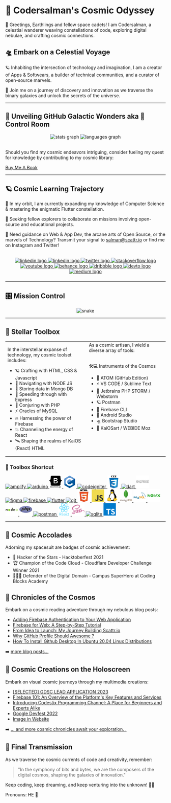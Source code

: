 # 🚀 Codersalman's Cosmic Odyssey

🌌 Greetings, Earthlings and fellow space cadets! I am Codersalman, a celestial wanderer weaving constellations of code, exploring digital nebulae, and crafting cosmic connections.

## 🛸 Embark on a Celestial Voyage

🪐 Inhabiting the intersection of technology and imagination, I am a creator of Apps & Softwears, a builder of technical communities, and a curator of open-source marvels.

🚀 Join me on a journey of discovery and innovation as we traverse the binary galaxies and unlock the secrets of the universe.

<hr>

## 🌟 Unveiling GitHub Galactic Wonders aka 📡 Control Room 

<div align="center">
  <img src="https://github-readme-stats.vercel.app/api?username=codersalman&hide_title=true&hide_rank=true&show_icons=true&include_all_commits=true&count_private=true&disable_animations=false&theme=vue-dark&locale=en&hide_border=true&order=1" height="150" alt="stats graph"  />
  <img src="https://github-readme-stats.vercel.app/api/top-langs?username=codersalman&locale=en&hide_title=true&layout=compact&card_width=320&langs_count=5&theme=vue-dark&hide_border=true&order=2" height="150" alt="languages graph"  />
</div>
<br>


Should you find my cosmic endeavors intriguing, consider fueling my quest for knowledge by contributing to my cosmic library:

[Buy Me A Book](link_to_support_page)

<hr>

## 🪐 Cosmic Learning Trajectory

🌱 In my orbit, I am currently expanding my knowledge of Computer Science & mastering the enigmatic Flutter constellation.

👯 Seeking fellow explorers to collaborate on missions involving open-source and educational projects.

💬 Need guidance on Web & App Dev, the arcane arts of Open Source, or the marvels of Technology? Transmit your signal to salman@scattr.io or find me on Instagram and Twitter!

<br clear="both">

<div align="center">
   <a href="https://peerlist.io/codersalman" target="_blank">
    <img src="https://github-readme-badge.peerlist.io/api/codersalman?style=for-the-badge" height="40" alt="linkedin logo"  />
  </a>
  <a href="https://www.linkedin.com/in/devsalmanshaikh/" target="_blank">
    <img src="https://img.shields.io/static/v1?message=LinkedIn&logo=linkedin&label=&color=0077B5&logoColor=white&labelColor=&style=for-the-badge" height="40" alt="linkedin logo"  />
  </a>
  
  <a href="https://twitter.com/codersalman_" target="_blank">
    <img src="https://img.shields.io/static/v1?message=Twitter&logo=twitter&label=&color=1DA1F2&logoColor=white&labelColor=&style=for-the-badge" height="40" alt="twitter logo"  />
  </a>
  <a href="https://stackoverflow.com/users/16240219/salman-shaikh" target="_blank">
    <img src="https://img.shields.io/static/v1?message=Stackoverflow&logo=stackoverflow&label=&color=FE7A16&logoColor=white&labelColor=&style=for-the-badge" height="40" alt="stackoverflow logo"  />
  </a>
  <a href="https://youtube.com/codersalman" target="_blank">
    <img src="https://img.shields.io/static/v1?message=Youtube&logo=youtube&label=&color=FF0000&logoColor=white&labelColor=&style=for-the-badge" height="40" alt="youtube logo"  />
  </a>
  <a href="https://behance.net/codersalman" target="_blank">
    <img src="https://img.shields.io/static/v1?message=Behance&logo=behance&label=&color=1769ff&logoColor=white&labelColor=&style=for-the-badge" height="40" alt="behance logo"  />
  </a>
  <a href="https://dribbble.com/codersalman?ref=peerlist" target="_blank">
    <img src="https://img.shields.io/static/v1?message=Dribbble&logo=dribbble&label=&color=EA4C89&logoColor=white&labelColor=&style=for-the-badge" height="40" alt="dribbble logo"  />
  </a>
  <a href="https://dev.to/codersalman" target="_blank">
    <img src="https://img.shields.io/static/v1?message=dev.to&logo=dev.to&label=&color=0A0A0A&logoColor=white&labelColor=&style=for-the-badge" height="40" alt="devto logo"  />
  </a>
  <a href="https://medium.com/@codersalman?ref=github_readme" target="_blank">
    <img src="https://img.shields.io/static/v1?message=Medium&logo=medium&label=&color=12100E&logoColor=white&labelColor=&style=for-the-badge" height="40" alt="medium logo"  />
  </a>
</div>

###

<hr>

## 🎛️ Mission Control

<p align="center">
  <img src="https://github.com/codersalman/codersalman/raw/output/github-contribution-grid-snake.svg" alt="snake"></center>
</p>

<hr>

## 🌌 Stellar Toolbox
<table align="center"><tr ><td valign="top" width="20%">

In the interstellar expanse of technology, my cosmic toolset includes:<br>
- 🪐 Crafting with HTML, CSS & Javascript
- 🚀 Navigating with NODE JS
- 🌌 Storing data in Mongo DB
- 💫 Speeding through with Express
- 🌠 Conjuring with PHP
- ⚡ Oracles of MySQL
- 🔥 Harnessing the power of Firebase
- 💥 Channeling the energy of React
- 🛰️ Shaping the realms of KaiOS (React) HTML

</td>
<td valign="top" width="20%">
As a cosmic artisan, I wield a diverse array of tools:

<br>
<br>

🛠💻 Instruments of the Cosmos


- 🌟 ATOM (GitHub Edition)
- ⚡ VS CODE / Sublime Text
- 🌠 Jetbrains PHP STORM / Webstorm
- 🪐 Postman
- 💫 Firebase CLI
- 🚀 Android Studio
- 🛸 Bootstrap Studio
- 🌌 KaiOSart / WEBIDE Moz
</td>
</table>

### 🔧 Toolbox Shortcut
 
<p align="left"> <a href="https://aws.amazon.com/amplify/" target="_blank" rel="noreferrer"> <img src="https://docs.amplify.aws/assets/logo-dark.svg" alt="amplify" width="40" height="40"/> </a> <a href="https://www.arduino.cc/" target="_blank" rel="noreferrer"> <img src="https://cdn.worldvectorlogo.com/logos/arduino-1.svg" alt="arduino" width="40" height="40"/> </a> <a href="https://getbootstrap.com" target="_blank" rel="noreferrer"> <img src="https://raw.githubusercontent.com/devicons/devicon/master/icons/bootstrap/bootstrap-plain-wordmark.svg" alt="bootstrap" width="40" height="40"/> </a> <a href="https://www.cprogramming.com/" target="_blank" rel="noreferrer"> <img src="https://raw.githubusercontent.com/devicons/devicon/master/icons/c/c-original.svg" alt="c" width="40" height="40"/> </a> <a href="https://codeigniter.com" target="_blank" rel="noreferrer"> <img src="https://cdn.worldvectorlogo.com/logos/codeigniter.svg" alt="codeigniter" width="40" height="40"/> </a> <a href="https://www.w3schools.com/css/" target="_blank" rel="noreferrer"> <img src="https://raw.githubusercontent.com/devicons/devicon/master/icons/css3/css3-original-wordmark.svg" alt="css3" width="40" height="40"/> </a> <a href="https://dart.dev" target="_blank" rel="noreferrer"> <img src="https://www.vectorlogo.zone/logos/dartlang/dartlang-icon.svg" alt="dart" width="40" height="40"/> </a> <a href="https://expressjs.com" target="_blank" rel="noreferrer"> <img src="https://raw.githubusercontent.com/devicons/devicon/master/icons/express/express-original-wordmark.svg" alt="express" width="40" height="40"/> </a> <a href="https://www.figma.com/" target="_blank" rel="noreferrer"> <img src="https://www.vectorlogo.zone/logos/figma/figma-icon.svg" alt="figma" width="40" height="40"/> </a> <a href="https://firebase.google.com/" target="_blank" rel="noreferrer"> <img src="https://www.vectorlogo.zone/logos/firebase/firebase-icon.svg" alt="firebase" width="40" height="40"/> </a> <a href="https://flutter.dev" target="_blank" rel="noreferrer"> <img src="https://www.vectorlogo.zone/logos/flutterio/flutterio-icon.svg" alt="flutter" width="40" height="40"/> </a> <a href="https://git-scm.com/" target="_blank" rel="noreferrer"> <img src="https://www.vectorlogo.zone/logos/git-scm/git-scm-icon.svg" alt="git" width="40" height="40"/> </a> <a href="https://www.w3.org/html/" target="_blank" rel="noreferrer"> <img src="https://raw.githubusercontent.com/devicons/devicon/master/icons/html5/html5-original-wordmark.svg" alt="html5" width="40" height="40"/> </a> <a href="https://developer.mozilla.org/en-US/docs/Web/JavaScript" target="_blank" rel="noreferrer"> <img src="https://raw.githubusercontent.com/devicons/devicon/master/icons/javascript/javascript-original.svg" alt="javascript" width="40" height="40"/> </a> <a href="https://www.linux.org/" target="_blank" rel="noreferrer"> <img src="https://raw.githubusercontent.com/devicons/devicon/master/icons/linux/linux-original.svg" alt="linux" width="40" height="40"/> </a> <a href="https://www.mongodb.com/" target="_blank" rel="noreferrer"> <img src="https://raw.githubusercontent.com/devicons/devicon/master/icons/mongodb/mongodb-original-wordmark.svg" alt="mongodb" width="40" height="40"/> </a> <a href="https://www.mysql.com/" target="_blank" rel="noreferrer"> <img src="https://raw.githubusercontent.com/devicons/devicon/master/icons/mysql/mysql-original-wordmark.svg" alt="mysql" width="40" height="40"/> </a> <a href="https://www.nginx.com" target="_blank" rel="noreferrer"> <img src="https://raw.githubusercontent.com/devicons/devicon/master/icons/nginx/nginx-original.svg" alt="nginx" width="40" height="40"/> </a> <a href="https://nodejs.org" target="_blank" rel="noreferrer"> <img src="https://raw.githubusercontent.com/devicons/devicon/master/icons/nodejs/nodejs-original-wordmark.svg" alt="nodejs" width="40" height="40"/> </a> <a href="https://www.php.net" target="_blank" rel="noreferrer"> <img src="https://raw.githubusercontent.com/devicons/devicon/master/icons/php/php-original.svg" alt="php" width="40" height="40"/> </a> <a href="https://postman.com" target="_blank" rel="noreferrer"> <img src="https://www.vectorlogo.zone/logos/getpostman/getpostman-icon.svg" alt="postman" width="40" height="40"/> </a> <a href="https://reactjs.org/" target="_blank" rel="noreferrer"> <img src="https://raw.githubusercontent.com/devicons/devicon/master/icons/react/react-original-wordmark.svg" alt="react" width="40" height="40"/> </a> <a href="https://sass-lang.com" target="_blank" rel="noreferrer"> <img src="https://raw.githubusercontent.com/devicons/devicon/master/icons/sass/sass-original.svg" alt="sass" width="40" height="40"/> </a> <a href="https://www.sqlite.org/" target="_blank" rel="noreferrer"> <img src="https://www.vectorlogo.zone/logos/sqlite/sqlite-icon.svg" alt="sqlite" width="40" height="40"/> </a> <a href="https://www.typescriptlang.org/" target="_blank" rel="noreferrer"> <img src="https://raw.githubusercontent.com/devicons/devicon/master/icons/typescript/typescript-original.svg" alt="typescript" width="40" height="40"/> </a> </p>

<hr>

## 🌟 Cosmic Accolades

Adorning my spacesuit are badges of cosmic achievement:

- 🎉 Hacker of the Stars - Hacktoberfest 2021
- 🏆 Champion of the Code Cloud - Cloudflare Developer Challenge Winner 2021
- 🦸🏻‍♂️ Defender of the Digital Domain - Campus SuperHero at Coding Blocks Academy

## 🚀 Chronicles of the Cosmos

Embark on a cosmic reading adventure through my nebulous blog posts:

<!-- BLOG-POST-LIST:START -->
- [Adding Firebase Authentication to Your Web Application](https://codersalman.hashnode.dev/adding-firebase-authentication-to-your-web-application)
- [Firebase for Web: A Step-by-Step Tutorial](https://codersalman.hashnode.dev/firebase-for-web-a-step-by-step-tutorial)
- [From Idea to Launch: My Journey Building Scattr.io](https://codersalman.hashnode.dev/from-idea-to-launch-my-journey-building-scattrio)
- [Why GitHub Profile Should Awesome ?](https://codersalman.hashnode.dev/why-github-profile-should-awesome)
- [How To Install Github Desktop In Ubuntu 20.04 Linux Distributions](https://codersalman.hashnode.dev/how-to-install-github-desktop-in-ubuntu-2004-linux-distributions)
<!-- BLOG-POST-LIST:END -->
➡️ [more blog posts...](https://dev.to/codersalman/)

## 🎥 Cosmic Creations on the Holoscreen

Embark on visual cosmic journeys through my multimedia creations:

<!-- YOUTUBE:START -->
- [[SELECTED] GDSC LEAD APPLICATION 2023 ](https://www.youtube.com/watch?v=jO3NjblPyRU)
- [Firebase 101: An Overview of the Platform&#39;s Key Features and Services](https://www.youtube.com/watch?v=9BtPMU218hw)
- [Introducing Codestix Programming Channel: A Place for Beginners and Experts Alike](https://www.youtube.com/watch?v=5K7jSieiq2U)
- [Google Devfest 2022 ](https://www.youtube.com/watch?v=u_wWOf0LUxk)
- [Image in Website ](https://www.youtube.com/watch?v=g2bmNTShT-Q)
<!-- YOUTUBE:END -->
➡️ [... and more cosmic chronicles await your exploration.
.](https://www.youtube.com/c/CoderSalman)

## 🚀 Final Transmission

As we traverse the cosmic currents of code and creativity, remember:

> "In the symphony of bits and bytes, we are the composers of the digital cosmos, shaping the galaxies of innovation."

Keep coding, keep dreaming, and keep venturing into the unknown! 🌌🚀

Pronouns: HE 🌠

